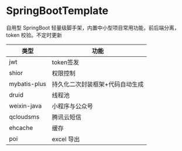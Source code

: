 # SpringBootTemplate

自用型 SpringBoot 轻量级脚手架，内置中小型项目常用功能，前后端分离，token 校验。不定时更新

类型 | 功能
-------- | ---
jwt |token签发
shior | 权限控制
mybatis-plus| 持久化二次封装框架+代码自动生成
druid| 线程池
weixin-java| 小程序与公众号
qcloudsms| 腾讯云短信
ehcache| 缓存
poi |excel 导出
